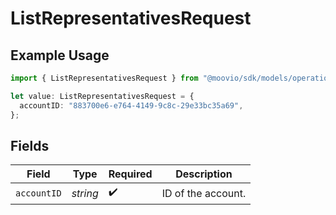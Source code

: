 # ListRepresentativesRequest

## Example Usage

```typescript
import { ListRepresentativesRequest } from "@moovio/sdk/models/operations";

let value: ListRepresentativesRequest = {
  accountID: "883700e6-e764-4149-9c8c-29e33bc35a69",
};
```

## Fields

| Field              | Type               | Required           | Description        |
| ------------------ | ------------------ | ------------------ | ------------------ |
| `accountID`        | *string*           | :heavy_check_mark: | ID of the account. |